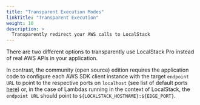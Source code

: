 ```yaml
---
title: "Transparent Execution Modes"
linkTitle: "Transparent Execution"
weight: 10
description: >
  Transparently redirect your AWS calls to LocalStack
---
```


There are two different options to transparently use LocalStack Pro instead of real AWS APIs in your application.

In contrast, the community (open source) edition requires the application code to configure each AWS SDK client instance with the target `endpoint URL` to point to the respective ports on `localhost` (see list of default ports [here](https://github.com/localstack/localstack)) or, in the case of Lambdas running in the context of LocalStack, the `endpoint URL` should point to `${LOCALSTACK_HOSTNAME}:${EDGE_PORT}`.